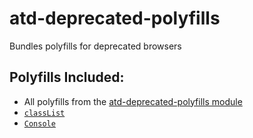 # atd-deprecated-polyfills
Bundles polyfills for deprecated browsers

## Polyfills Included:

- All polyfills from the [atd-deprecated-polyfills module](https://www.npmjs.com/package/atd-legacy-polyfills)
- [`classList`](https://github.com/yola/classlist-polyfill)
- [`Console`](https://github.com/paulmillr/console-polyfill)
